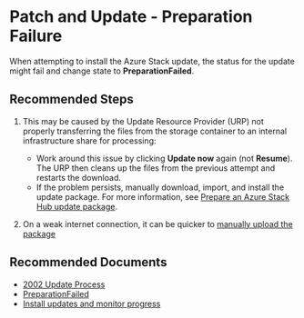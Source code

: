 <properties
  pagetitle="Patch and Update - Preparation Failure"
  service="microsoft.azurestack"
  resource="azurestack"
  ms.author="mquian,patricka"
  selfhelptype="Generic"
  supporttopicids="32688665"
  resourcetags=""
  productpesids="16226"
  cloudenvironments="public,fairfax,usnat,ussec"
  articleid="17bfc48c-c3f7-4286-bda1-892f299ae748"
  ownershipid="StorageMediaEdge_AzureStack_Hub" />
# Patch and Update - Preparation Failure

When attempting to install the Azure Stack update, the status for the update might fail and change state to **PreparationFailed**.

<!--- Nick Meader said Peter was considering adding a progress indicator to help customers who are simply waiting for a long-running update to complete. Ning to follow up on status of that work - mayazure-stack-update-prepare-package be worth mentioning here when available.--->


## **Recommended Steps**

1. This may be caused by the Update Resource Provider (URP) not properly transferring the files from the storage container to an internal infrastructure share for processing:

	* Work around this issue by clicking **Update now** again (not **Resume**). The URP then cleans up the files from the previous attempt and restarts the download.
	* If the problem persists, manually download, import, and install the update package. For more information, see [Prepare an Azure Stack Hub update package](https://docs.microsoft.com/azure-stack/operator/azure-stack-update-prepare-package).

2. On a weak internet connection, it can be quicker to [manually upload the package](https://docs.microsoft.com/azure-stack/operator/azure-stack-apply-updates#install-updates-and-monitor-progress)

## **Recommended Documents**

* [2002 Update Process](https://docs.microsoft.com/azure-stack/operator/known-issues#2002-update-process)<br>
* [PreparationFailed](https://docs.microsoft.com/azure-stack/operator/azure-stack-updates-troubleshoot#preparationfailed)<br>
* [Install updates and monitor progress](https://docs.microsoft.com/azure-stack/operator/azure-stack-apply-updates#install-updates-and-monitor-progress)
